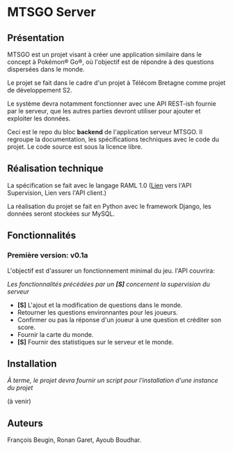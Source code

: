 # MTSGO Server

## Présentation

MTSGO est un projet visant à créer une application similaire dans le concept à Pokémon® Go®, où l'objectif est de répondre à des questions dispersées dans le monde.

Le projet se fait dans le cadre d'un projet à Télécom Bretagne comme projet de développement S2.

Le système devra notamment fonctionner avec une API REST-ish fournie par le serveur, que les autres parties devront utiliser pour ajouter et exploiter les données.

Ceci est le repo du bloc __backend__ de l'application serveur MTSGO. Il regroupe la documentation, les spécifications techniques avec le code du projet. Le code source est sous la licence libre.

## Réalisation technique

La spécification se fait avec le langage RAML 1.0 ([Lien](./api) vers l'API Supervision, Lien vers l'API client.)

La réalisation du projet se fait en Python avec le framework Django, les données seront stockées sur MySQL.

## Fonctionnalités

### Première version: v0.1a

L'objectif est d'assurer un fonctionnement minimal du jeu. l'API couvrira:

_Les fonctionnalités précédées par un __[S]__ concernent la supervision du serveur_
- __[S]__ L'ajout et la modification de questions dans le monde.
- Retourner les questions environnantes pour les joueurs.
- Confirmer ou pas la réponse d'un joueur à une question et créditer son score.
- Fournir la carte du monde.
- __[S]__ Fournir des statistiques sur le serveur et le monde.

## Installation

_À terme, le projet devra fournir un script pour l'installation d'une instance du projet_

(à venir)

## Auteurs

François Beugin, Ronan Garet, Ayoub Boudhar.
